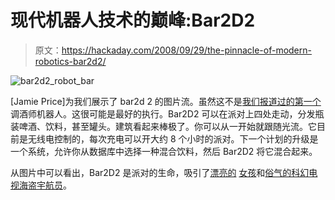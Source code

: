 # 现代机器人技术的巅峰:Bar2D2

> 原文：<https://hackaday.com/2008/09/29/the-pinnacle-of-modern-robotics-bar2d2/>

![](img/5d0b706215c3a989a6467db8fdf13dea.png "bar2d2_robot_bar")

[Jamie Price]为我们展示了 bar2d 2 的图片流。虽然这不是[我们报道过的第一个](http://www.ecs.umass.edu/ece/sdp/sdp04/ganz/)调酒师机器人。这很可能是最好的执行。Bar2D2 可以在派对上四处走动，分发瓶装啤酒、饮料，甚至罐头。建筑看起来棒极了。你可以从一开始就跟随光流。它目前是无线电控制的，每次充电可以开大约 8 个小时的派对。下一个计划的升级是一个系统，允许你从数据库中选择一种混合饮料，然后 Bar2D2 将它混合起来。

从图片中可以看出，Bar2D2 是派对的生命，吸引了[漂亮的](http://www.flickr.com/photos/28127470@N03/2824226009/) [女孩](http://www.flickr.com/photos/28127470@N03/2821866824/)和[俗气的科幻电视海盗宇航员](http://www.flickr.com/photos/28127470@N03/2821026861/)。